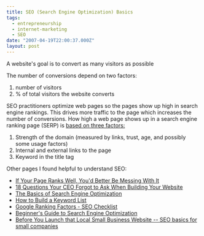 ```yaml
---
title: SEO (Search Engine Optimization) Basics
tags:
  - entrepreneurship
  - internet-marketing
  - SEO
date: "2007-04-19T22:00:37.000Z"
layout: post
---
```


A website's goal is to convert as many visitors as possible

The number of conversions depend on two factors:

1. number of visitors
2. % of total visitors the website converts

SEO practitioners optimize web pages so the pages show up high in search engine rankings. This drives more traffic to the page which increases the number of conversions. How high a web page shows up in a search engine ranking page (SERP) is [based on three factors:][0]

1. Strength of the domain (measured by links, trust, age, and possibly some usage factors)
2. Internal and external links to the page
3. Keyword in the title tag

Other pages I found helpful to understand SEO:

- [If Your Page Ranks Well, You'd Better Be Messing With It][1]
- [18 Questions Your CEO Forgot to Ask When Building Your Website][2]
- [The Basics of Search Engine Optimization][3]
- [How to Build a Keyword List][4]
- [Google Ranking Factors - SEO Checklist][5]
- [Beginner's Guide to Search Engine Optimization][6]
- [Before You Launch that Local Small Business Website -- SEO basics for small companies][7]

[0]: http://www.seomoz.org/blog/if-your-page-ranks-well-youd-better-be-messing-with-it "SEO ranking factors"
[1]: http://www.seomoz.org/blog/if-your-page-ranks-well-youd-better-be-messing-with-it
[2]: http://www.stuntdubl.com/2006/10/04/website-questions/
[3]: http://blog.outer-court.com/archive/2007-01-07-n13.html
[4]: http://www.bruceclay.com/ppc/keywordshowto.htm
[5]: http://www.vaughns-1-pagers.com/internet/google-ranking-factors.htm
[6]: http://www.seomoz.org/article/beginners-guide-to-search-engine-optimization
[7]: http://www.sugarrae.com/blog/before-you-launch-that-local-small-business-website/ "Permanent Link to Before You Launch that Local Small Business Website"
